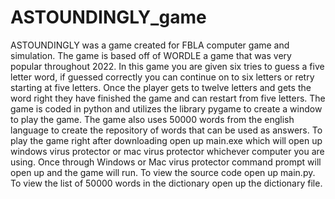 # ASTOUNDINGLY_game
ASTOUNDINGLY was a game created for FBLA computer game and simulation. 
The game is based off of WORDLE a game that was very popular throughout 2022. 
In this game you are given six tries to guess a five letter word, if guessed correctly you can continue on to six letters or retry starting at five letters. 
Once the player gets to twelve letters and gets the word right they have finished the game and can restart from five letters. 
The game is coded in python and utilizes the library pygame to create a window to play the game. 
The game also uses 50000 words from the english language to create the repository of words that can be used as answers.
To play the game right after downloading open up main.exe which will open up windows virus protector or mac virus protector whichever computer you are using. Once through Windows or Mac virus protector command prompt will open up and the game will run. To view the source code open up main.py. To view the list of 50000 words in the dictionary open up  the dictionary file.
